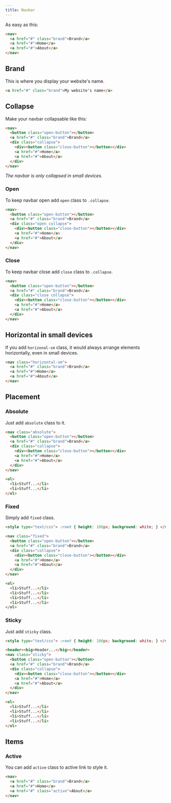 ```yaml
---
title: Navbar
---
```


As easy as this:

```HTML
<nav>
  <a href="#" class="brand">Brand</a>
  <a href="#">Home</a>
  <a href="#">About</a>
</nav>
```

## Brand

This is where you display your website's name.

```HTML
<a href="#" class="brand">My website's name</a>
```

## Collapse

Make your navbar collapsable like this:

```HTML
<nav>
  <button class="open-button"></button>
  <a href="#" class="brand">Brand</a>
  <div class="collapse">
    <div><button class="close-button"></button></div>
    <a href="#">Home</a>
    <a href="#">About</a>
  </div>
</nav>
```

_The navbar is only collapsed in small devices._

### Open

To keep navbar open add `open` class to `.collapse`.

```HTML
<nav>
  <button class="open-button"></button>
  <a href="#" class="brand">Brand</a>
  <div class="open collapse">
    <div><button class="close-button"></button></div>
    <a href="#">Home</a>
    <a href="#">About</a>
  </div>
</nav>
```

### Close

To keep navbar close add `close` class to `.collapse`.

```HTML
<nav>
  <button class="open-button"></button>
  <a href="#" class="brand">Brand</a>
  <div class="close collapse">
    <div><button class="close-button"></button></div>
    <a href="#">Home</a>
    <a href="#">About</a>
  </div>
</nav>
```

## Horizontal in small devices

If you add `horizonal-sm` class, it would always arrange elements horizontally, even in small devices.

```HTML
<nav class="horizontal-sm">
  <a href="#" class="brand">Brand</a>
  <a href="#">Home</a>
  <a href="#">About</a>
</nav>
```

## Placement

### Absolute

Just add `absolute` class to it.

```HTML
<nav class="absolute">
  <button class="open-button"></button>
  <a href="#" class="brand">Brand</a>
  <div class="collapse">
    <div><button class="close-button"></button></div>
    <a href="#">Home</a>
    <a href="#">About</a>
  </div>
</nav>

<ol>
  <li>Stuff...</li>
  <li>Stuff...</li>
</ol>
```

### Fixed

Simply add `fixed` class.

```HTML
<style type="text/css"> :root { height: 100px; background: white; } </style>

<nav class="fixed">
  <button class="open-button"></button>
  <a href="#" class="brand">Brand</a>
  <div class="collapse">
    <div><button class="close-button"></button></div>
    <a href="#">Home</a>
    <a href="#">About</a>
  </div>
</nav>

<ol>
  <li>Stuff...</li>
  <li>Stuff...</li>
  <li>Stuff...</li>
  <li>Stuff...</li>
</ol>
```

### Sticky

Just add `sticky` class.

```HTML
<style type="text/css"> :root { height: 100px; background: white; } </style>

<header><big>Header...</big></header>
<nav class="sticky">
  <button class="open-button"></button>
  <a href="#" class="brand">Brand</a>
  <div class="collapse">
    <div><button class="close-button"></button></div>
    <a href="#">Home</a>
    <a href="#">About</a>
  </div>
</nav>

<ol>
  <li>Stuff...</li>
  <li>Stuff...</li>
  <li>Stuff...</li>
  <li>Stuff...</li>
</ol>
```

## Items

### Active

You can add `active` class to active link to style it.

```HTML
<nav>
  <a href="#" class="brand">Brand</a>
  <a href="#">Home</a>
  <a href="#" class="active">About</a>
</nav>
```
